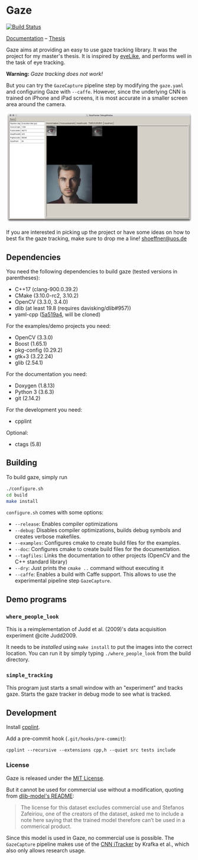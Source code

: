 # Gaze

[![Build Status](https://semaphoreci.com/api/v1/projects/1c4f3523-8438-462d-a344-993e66c7f978/1574305/badge.svg)](https://semaphoreci.com/hoeffner/gaze)

[Documentation](https://shoeffner.github.io/gaze) &ndash; [Thesis](https://shoeffner.github.io/mthesis)

Gaze aims at providing an easy to use gaze tracking library. It was the project for my master's thesis.
It is inspired by [eyeLike](https://github.com/trishume/eyeLike), and performs well in the task of eye tracking.

**Warning:** *Gaze tracking does not work!*

But you can try the `GazeCapture` pipeline step by modifying the `gaze.yaml` and configuring Gaze with `--caffe`. However, since the underlying CNN is trained on iPhone and iPad screens, it is most accurate in a smaller screen area around the camera.

![Gaze's UI](docs/gazedebuggui.png)

If you are interested in picking up the project or have some ideas on how to best fix the gaze tracking, make sure to drop me a line! [shoeffner@uos.de](mailto:shoeffner@uos.de)


## Dependencies

You need the following dependencies to build gaze (tested versions in
parentheses):

- C++17 (clang-900.0.39.2)
- CMake (3.10.0-rc2, 3.10.2)
- OpenCV (3.3.0, 3.4.0)
- dlib (at least 19.8 (requires davisking/dlib#957))
- yaml-cpp ([5a519a4](https://github.com/jbeder/yaml-cpp/commit/5a519a4c6cb03a2aa440b8d53a829ef2db30bb9e), will be cloned)

For the examples/demo projects you need:

- OpenCV (3.3.0)
- Boost (1.65.1)
- pkg-config (0.29.2)
- gtk+3 (3.22.24)
- glib (2.54.1)

For the documentation you need:

- Doxygen (1.8.13)
- Python 3 (3.6.3)
- git (2.14.2)

For the development you need:

- cpplint

Optional:

- ctags (5.8)


## Building

To build gaze, simply run

```bash
./configure.sh
cd build
make install
```

`configure.sh` comes with some options:

- `--release`: Enables compiler optimizations
- `--debug`: Disables compiler optimizations, builds debug symbols and creates verbose makefiles.
- `--examples`: Configures cmake to create build files for the examples.
- `--doc`: Configures cmake to create build files for the documentation.
- `--tagfiles`: Links the documentation to other projects (OpenCV and the C++ standard library)
- `--dry`: Just prints the `cmake ..` command without executing it
- `--caffe`: Enables a build with Caffe support. This allows to use the experimental pipeline step `GazeCapture`.


## Demo programs

### `where_people_look`

This is a reimplementation of Judd et al. (2009)'s data acquisition experiment @cite Judd2009.

It needs to be *installed* using `make install` to put the images into the
correct location. You can run it by simply typing `./where_people_look` from
the build directory.


### `simple_tracking`

This program just starts a small window with an "experiment" and tracks gaze.
Starts the gaze tracker in debug mode to see what is tracked.


## Development

Install [cpplint](https://github.com/cpplint/cpplint).

Add a pre-commit hook (`.git/hooks/pre-commit`):
```
cpplint --recursive --extensions cpp,h --quiet src tests include
```


### License

Gaze is released under the [MIT License](LICENSE.md).

But it cannot be used for commercial use without a modification,
quoting from [dlib-model's README](https://github.com/davisking/dlib-models/blob/ae50fe33583de33c60276611d37915e93d11566b/README.md):

> The license for this dataset excludes commercial use and Stefanos Zafeiriou,
> one of the creators of the dataset, asked me to include a note here saying that
> the trained model therefore can’t be used in a commerical product.

Since this model is used in Gaze, no commercial use is possible.
The `GazeCapture` pipeline makes use of the
[CNN iTracker](http://gazecapture.csail.mit.edu) by Krafka et al., which also
only allows research usage.
